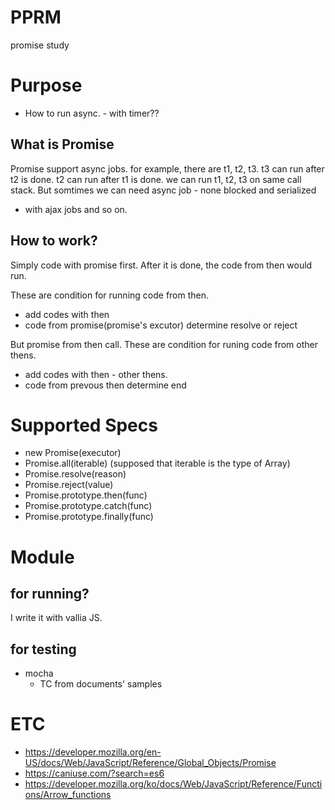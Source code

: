 # PPRM
promise study

# Purpose
* How to run async. - with timer??

## What is Promise
Promise support async jobs.
for example, there are t1, t2, t3.
t3 can run after t2 is done.
t2 can run after t1 is done.
we can run t1, t2, t3 on same call stack.
But somtimes we can need async job - none blocked and serialized
- with ajax jobs and so on.

## How to work?
Simply code with promise first.
After it is done, the code from then would run.

These are condition for running code from then.
* add codes with then
* code from promise(promise's excutor) determine resolve or reject

But promise from then call.
These are condition for runing code from other thens.
* add codes with then - other thens.
* code from prevous then determine end

# Supported Specs
* new Promise(executor)
* Promise.all(iterable) (supposed that iterable is the type of Array<Promise>)
* Promise.resolve(reason)
* Promise.reject(value)
* Promise.prototype.then(func)
* Promise.prototype.catch(func)
* Promise.prototype.finally(func)

# Module
## for running?
I write it with vallia JS.

## for testing
* mocha
  * TC from documents' samples

# ETC
* https://developer.mozilla.org/en-US/docs/Web/JavaScript/Reference/Global_Objects/Promise
* https://caniuse.com/?search=es6
* https://developer.mozilla.org/ko/docs/Web/JavaScript/Reference/Functions/Arrow_functions
